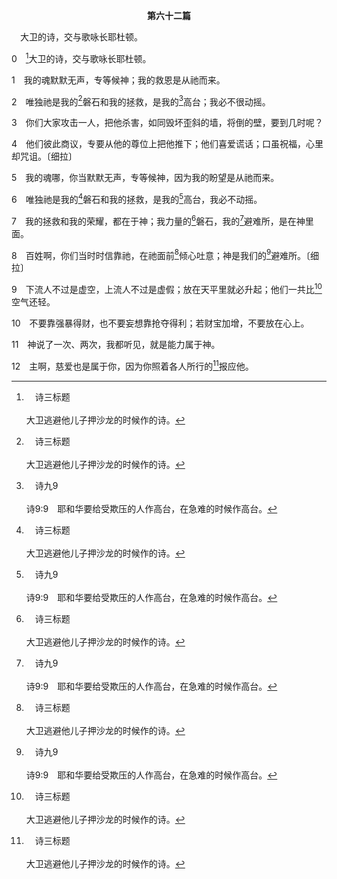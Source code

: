 <p style="text-align:center;font-weight:bold;">第六十二篇</p>

<a name="0">

<span id="spsm">　大卫的诗，交与歌咏长耶杜顿。

0　[^a]大卫的诗，交与歌咏长耶杜顿。

[^a]:　诗三标题<br><br>大卫逃避他儿子押沙龙的时候作的诗。

1　我的魂默默无声，专等候神；我的救恩是从祂而来。

2　唯独祂是我的[^a]磐石和我的拯救，是我的[^b]高台；我必不很动摇。

[^a]:　申三二15；诗十八2；46；六二6；八九26；九五1<br><br>申32:15　但耶书仑渐渐肥胖，就踢跳——你肥胖了，粗壮了，饱满了——便离弃造他的神，轻看救他的磐石。<br><br>诗18:2　耶和华是我的岩石，我的山寨，我的解救者；是我的神，我的磐石，我所投靠的；是我的盾牌，拯救我的角，我的高台。<br><br>诗18:46　耶和华是活神；愿我的磐石受颂赞；愿拯救我的神被高举；<br><br>诗62:6　唯独祂是我的磐石和我的拯救，是我的高台，我必不动摇。<br><br>诗89:26　祂要称呼我说，你是我的父，是我的神，是拯救我的磐石。<br><br>诗95:1　来啊，我们要向耶和华欢唱，向拯救我们的磐石欢呼。

[^b]:　诗九9<br><br>诗9:9　耶和华要给受欺压的人作高台，在急难的时候作高台。

3　你们大家攻击一人，把他杀害，如同毁坏歪斜的墙，将倒的壁，要到几时呢？

4　他们彼此商议，专要从他的尊位上把他推下；他们喜爱谎话；口虽祝福，心里却咒诅。〔细拉〕

5　我的魂哪，你当默默无声，专等候神，因为我的盼望是从祂而来。

6　唯独祂是我的[^a]磐石和我的拯救，是我的[^b]高台，我必不动摇。

[^a]:　诗十八2；六二2<br><br>诗18:2　耶和华是我的岩石，我的山寨，我的解救者；是我的神，我的磐石，我所投靠的；是我的盾牌，拯救我的角，我的高台。<br><br>诗62:2　唯独祂是我的磐石和我的拯救，是我的高台；我必不很动摇。

[^b]:　诗九9<br><br>诗9:9　耶和华要给受欺压的人作高台，在急难的时候作高台。

7　我的拯救和我的荣耀，都在于神；我力量的[^a]磐石，我的[^b]避难所，是在神里面。

[^a]:　诗三一2～3<br><br>诗31:2　求你向我侧耳，快快救我。求你作护卫我的磐石，作拯救我的山寨。<br><br>诗31:3　因为你是我的岩石，我的山寨；所以求你为你名的缘故，引导我，引领我。

[^b]:　诗十四6<br><br>诗14:6　你们叫困苦人的谋算变为羞辱，然而耶和华是他们的避难所。

8　百姓啊，你们当时时信靠祂，在祂面前[^a]倾心吐意；神是我们的[^b]避难所。〔细拉〕

[^a]:　撒上一15；诗四二4；哀二19<br><br>撒上1:15　哈拿回答说，我主啊，不是这样。我是灵里受压的妇人，淡酒浓酒都没有喝，但在耶和华面前倾心吐意。<br><br>诗42:4　我从前与众人同往，用欢呼赞美的声音，领他们到神的殿里，大家守节；我追想这些事，就倒出里面的魂，极其悲伤。<br><br>哀2:19　夜间每逢交更的时候，你要起来呼喊，在主面前倾心如水；你的孩童在各街头挨饿发昏，你要为他们的性命向主举手祷告。

[^b]:　诗十四6<br><br>诗14:6　你们叫困苦人的谋算变为羞辱，然而耶和华是他们的避难所。

9　下流人不过是虚空，上流人不过是虚假；放在天平里就必升起；他们一共比[^a]空气还轻。

[^a]:　诗三九5；赛四十17<br><br>诗39:5　看哪，你使我的年日窄如手掌，我一生的年数，在你面前如同无有；各人站得稳妥的时候，不过尽是虚幻。〔细拉〕<br><br>赛40:17　万民在祂面前好像虚无，被祂算为不及虚无，乃为虚空。

10　不要靠强暴得财，也不要妄想靠抢夺得利；若财宝加增，不要放在心上。

11　神说了一次、两次，我都听见，就是能力属于神。

12　主啊，慈爱也是属于你，因为你照着各人所行的[^a]报应他。

[^a]:　伯三四11；诗二八4；林后五10；启二二12<br><br>伯34:11　祂必按人所作的报应人，使人照自己的行径得报。<br><br>诗28:4　愿你按着他们所作的，并他们所行的恶报应他们；愿你照着他们手所作的报应他们；愿你将他们所应得的报应加给他们。<br><br>林后5:10　因为我们众人，必要在基督的审判台前显露出来，叫各人按着本身所行的，或善或恶，受到应得的报应。<br><br>启22:12　看哪，我必快来！赏罚在我，我要照各人所行的报应他。


